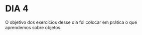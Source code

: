 # DIA 4

O objetivo dos exercícios desse dia foi colocar em prática o que aprendemos sobre objetos.
